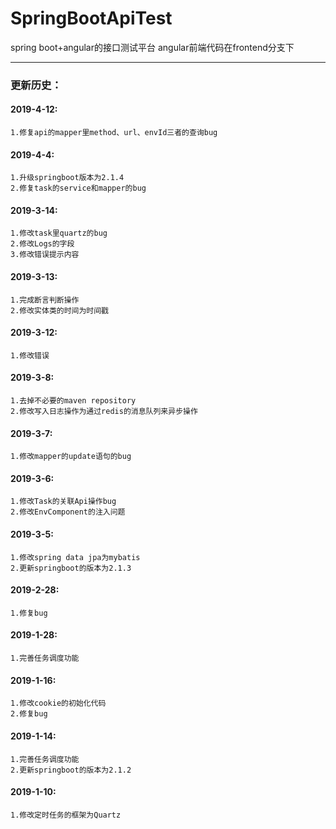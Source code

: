 # SpringBootApiTest
spring boot+angular的接口测试平台
angular前端代码在frontend分支下

---
### 更新历史：

#### 2019-4-12:
    1.修复api的mapper里method、url、envId三者的查询bug

#### 2019-4-4:
    1.升级springboot版本为2.1.4
    2.修复task的service和mapper的bug

#### 2019-3-14:
    1.修改task里quartz的bug
    2.修改Logs的字段
    3.修改错误提示内容

#### 2019-3-13:
    1.完成断言判断操作
    2.修改实体类的时间为时间戳

#### 2019-3-12:
    1.修改错误

#### 2019-3-8:
    1.去掉不必要的maven repository
    2.修改写入日志操作为通过redis的消息队列来异步操作

#### 2019-3-7:
    1.修改mapper的update语句的bug

#### 2019-3-6:
    1.修改Task的关联Api操作bug
    2.修改EnvComponent的注入问题

#### 2019-3-5:
    1.修改spring data jpa为mybatis
    2.更新springboot的版本为2.1.3
    
#### 2019-2-28:
    1.修复bug
    
#### 2019-1-28:
    1.完善任务调度功能
    
#### 2019-1-16:
    1.修改cookie的初始化代码
    2.修复bug
    
#### 2019-1-14:
    1.完善任务调度功能
    2.更新springboot的版本为2.1.2
    
#### 2019-1-10:
    1.修改定时任务的框架为Quartz
